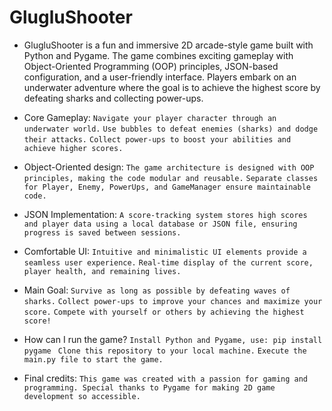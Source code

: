 # GlugluShooter

- GlugluShooter is a fun and immersive 2D arcade-style game built with Python and Pygame. The game combines exciting gameplay with Object-Oriented Programming (OOP) principles, JSON-based configuration, and a user-friendly interface. Players embark on an underwater adventure where the goal is to achieve the highest score by defeating sharks and collecting power-ups.

- Core Gameplay:
 `Navigate your player character through an underwater world.`
 `Use bubbles to defeat enemies (sharks) and dodge their attacks.`
 `Collect power-ups to boost your abilities and achieve higher scores.`

- Object-Oriented design:
 `The game architecture is designed with OOP principles, making the code modular and reusable.`
 `Separate classes for Player, Enemy, PowerUps, and GameManager ensure maintainable code.`

- JSON Implementation:
  `A score-tracking system stores high scores and player data using a local database or JSON file, ensuring progress is saved between sessions.`

- Comfortable UI:
  `Intuitive and minimalistic UI elements provide a seamless user experience.`
  `Real-time display of the current score, player health, and remaining lives.`

- Main Goal:
 `Survive as long as possible by defeating waves of sharks.`
 `Collect power-ups to improve your chances and maximize your score.`
 `Compete with yourself or others by achieving the highest score!`


- How can I run the game?
  `Install Python and Pygame, use: pip install pygame `
  `Clone this repository to your local machine.`
  `Execute the main.py file to start the game.`

- Final credits:
  `This game was created with a passion for gaming and programming. Special thanks to Pygame for making 2D game development so accessible.`